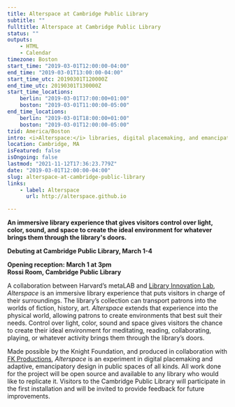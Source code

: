 ```yaml
---
title: Alterspace at Cambridge Public Library
subtitle: ""
fulltitle: Alterspace at Cambridge Public Library
status: ""
outputs:
    - HTML
    - Calendar
timezone: Boston
start_time: "2019-03-01T12:00:00-04:00"
end_time: "2019-03-01T13:00:00-04:00"
start_time_utc: 20190301T120000Z
end_time_utc: 20190301T130000Z
start_time_locations:
    berlin: "2019-03-01T17:00:00+01:00"
    boston: "2019-03-01T11:00:00-05:00"
end_time_locations:
    berlin: "2019-03-01T18:00:00+01:00"
    boston: "2019-03-01T12:00:00-05:00"
tzid: America/Boston
intro: <i>Alterspace:</i> libraries, digital placemaking, and emancipatory design
location: Cambridge, MA
isFeatured: false
isOngoing: false
lastmod: "2021-11-12T17:36:23.779Z"
date: "2019-03-01T12:00:00-04:00"
slug: alterspace-at-cambridge-public-library
links:
    - label: Alterspace
      url: http://alterspace.github.io

---
```

**An immersive library experience that gives visitors control over light, color, sound, and space to create the ideal environment for whatever brings them through the library's doors.**

**Debuting at Cambridge Public Library, March 1-4**

**Opening reception: March 1 at 3pm<br />
Rossi Room, Cambridge Public Library**


A collaboration between Harvard’s metaLAB and [Library Innovation Lab](https://lil.law.harvard.edu/), *Alterspace* is an immersive library experience that puts visitors in charge of their surroundings. The library’s collection can transport patrons into the worlds of fiction, history, art. *Alterspace* extends that experience into the physical world, allowing patrons to create environments that best suit their needs. Control over light, color, sound and space gives visitors the chance to create their ideal environment for meditating, reading, collaborating, playing, or whatever activity brings them through the library’s doors.


Made possible by the Knight Foundation, and produced in collaboration with [FK Productions](http://fk-productions.com/), *Alterspace* is an experiment in digital placemaking and adaptive, emancipatory design in public spaces of all kinds. All work done for the project will be open source and available to any library who would like to replicate it. Visitors to the Cambridge Public Library will participate in the first installation and will be invited to provide feedback for future improvements.